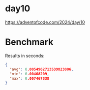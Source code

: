 # day10

https://adventofcode.com/2024/day/10

# Benchmark

Results in seconds:

```json
{
  "avg": 0.0054962713539823006,
  "min": 0.00468209,
  "max": 0.007467838
}
```